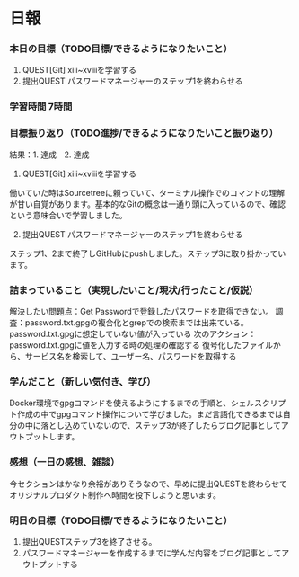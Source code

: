 # 日報

### 本日の目標（TODO目標/できるようになりたいこと）
1. QUEST[Git] xiii~xviiiを学習する
2. 提出QUEST パスワードマネージャーのステップ1を終わらせる

### 学習時間 7時間

### 目標振り返り（TODO進捗/できるようになりたいこと振り返り）
結果：1. 達成　2. 達成

1. QUEST[Git] xiii~xviiiを学習する

働いていた時はSourcetreeに頼っていて、ターミナル操作でのコマンドの理解が甘い自覚があります。基本的なGitの概念は一通り頭に入っているので、確認という意味合いで学習しました。

2. 提出QUEST パスワードマネージャーのステップ1を終わらせる

ステップ1、2まで終了しGitHubにpushしました。ステップ3に取り掛かっています。

### 詰まっていること（実現したいこと/現状/行ったこと/仮説）
解決したい問題点：Get Passwordで登録したパスワードを取得できない。
調査：password.txt.gpgの複合化とgrepでの検索までは出来ている。password.txt.gpgに想定していない値が入っている
次のアクション：password.txt.gpgに値を入力する時の処理の確認する
              復号化したファイルから、サービス名を検索して、ユーザー名、パスワードを取得する

### 学んだこと（新しい気付き、学び）
Docker環境でgpgコマンドを使えるようにするまでの手順と、シェルスクリプト作成の中でgpgコマンド操作について学びました。まだ言語化できるまでは自分の中に落とし込めていないので、ステップ3が終了したらブログ記事としてアウトプットします。

### 感想（一日の感想、雑談）
今セクションはかなり余裕がありそうなので、早めに提出QUESTを終わらせてオリジナルプロダクト制作へ時間を投下しようと思います。

### 明日の目標（TODO目標/できるようになりたいこと）
1. 提出QUESTステップ3を終了させる。
2. パスワードマネージャーを作成するまでに学んだ内容をブログ記事としてアウトプットする
